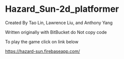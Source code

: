 # Hazard_Sun-2d_platformer
Created By Tao Lin, Lawrence Liu, and Anthony Yang

Written originally with BitBucket
do Not copy code

To play the game click on link below

https://hazard-sun.firebaseapp.com/
